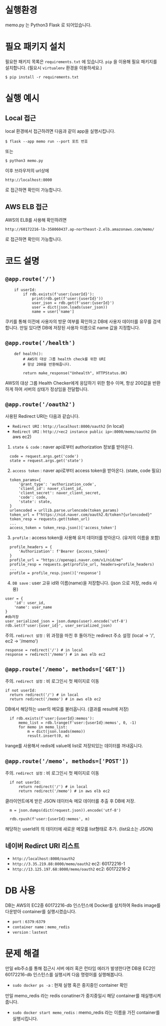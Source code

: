 # 실행환경

memo.py 는 Python3 Flask 로 되어있습니다.

# 필요 패키지 설치

필요한 패키지 목록은 `requirements.txt` 에 있습니다. `pip` 을 이용해 필요 패키지를 설치합니다.
(필요시 `virtualenv` 환경을 이용하세요.)

```
$ pip install -r requirements.txt
```

# 실행 예시

## Local 접근

local 환경에서 접근하려면 다음과 같이 app을 실행시킵니다.
```
$ flask --app memo run --port 포트 번호
```
또는
```
$ python3 memo.py
```
이후 브라우저의 url상에
```
http://localhost:8000
```
로 접근하면 확인이 가능합니다.

## AWS ELB 접근

AWS의 ELB를 사용해 확인하려면
```
http://60172216-lb-358060437.ap-northeast-2.elb.amazonaws.com/memo/
```
로 접근하면 확인이 가능합니다.

# 코드 설명

## `@app.route('/')`

```
    if userId:
        if rdb.exists(f'user:{userId}'):
            print(rdb.get(f'user:{userId}'))
            user_json = rdb.get(f'user:{userId}')
            user = dict(json.loads(user_json))
            name = user['name']
```
쿠키를 통해 이전에 사용자의 방문 여부를 확인하고 DB에 사용자 데이터를 유무를 검색합니다.
만일 있다면 DB에 저장된 사용자 이름으로 name 값을 지정합니다.

## `@app.route('/health')`

```
    def health():
        # AWS의 대상 그룹 health check를 위한 URI
        # 항상 200을 반환해줍니다.
    
        return make_response("Unhealth", HTTPStatus.OK)
```
AWS의 대상 그룹 Health Checker에게 응답하기 위한 함수 이며,
항상 200값을 반환하게 하여 서버의 상태가 정상임을 전달합니다.

## `@app.route('/oauth2')`

사용된 Redirect URI는 다음과 같습니다.

* `Redirect URI` : `http://localhost:8000/oauth2` (in local)
* `Redirect URI` : `http://<ec2 instance public ip>:8000/memo/oauth2` (in aws ec2)


1. `state & code` : naver api로부터 authorization 정보를 받아온다.
  ```
    code = request.args.get('code')
    state = request.args.get('state')
  ```

2. `access token` : naver api로부터 access token을 받아온다. (state, code 필요)
  ```
    token_params={
        'grant_type': 'authorization_code',
        'client_id': naver_client_id,
        'client_secret': naver_client_secret,
        'code': code,
        'state': state,
    }
    urlencoded = urllib.parse.urlencode(token_params)
    token_url = f"https://nid.naver.com/oauth2.0/token?{urlencoded}"
    token_resp = requests.get(token_url)
    ...
    access_token = token_resp.json()['access_token']
  ```
  
  3. `profile` : access token을 사용해 유저 데이터를 받아온다. (유저의 이름을 포함)
  ```
    profile_headers = {
        'Authorization': f'Bearer {access_token}'    
    }
    profile_url = "https://openapi.naver.com/v1/nid/me"
    profile_resp = requests.get(profile_url, headers=profile_headers)
    ...
    profile = profile_resp.json()['response']
  ```

  4. `DB save` : user 고유 id와 이름(name)을 저장합니다. (json 으로 저장, redis 사용)
  ```
  user = {
      'id': user_id,
      'name': user_name    
}
  #db저장
  user_serialized_json = json.dumps(user).encode('utf-8')
  rdb.set(f'user:{user_id}', user_serialized_json)
  ```

  주의. `redirect 설정` : 위 과정을 마친 후 돌아가는 redirect 주소 설정 (local -> '/', ec2 -> '/memo')
  ```
  response = redirect('/') # in local
  response = redirect('/memo') # in aws elb ec2
  ```

## `@app.route('/memo', methods=['GET'])`

  주의. `redirect 설정` : 비 로그인시 첫 페이지로 이동
  ```
  if not userId:
    return redirect('/') # in local
    return redirect('/memo') # in aws elb ec2
  ```
  
  DB에서 해당하는 user의 메모를 불러옵니다. (결과를 result에 저장)
  ```
    if rdb.exists(f'user:{userId}:memos'):
        memo_list = rdb.lrange(f'user:{userId}:memos', 0, -1)
        for memo in memo_list:
            m = dict(json.loads(memo))
            result.insert(0, m)
  ```
  lrange를 사용해서 redis에 value에 list로 저장되있는 데이터를 꺼내옵니다.

  ## `@app.route('/memo', methods=['POST'])`

  주의. `redirect 설정` : 비 로그인시 첫 페이지로 이동
  ```
    if not userId:
        return redirect('/') # in local
        return redirect('/memo') # in aws elb ec2
  ```
  
  클라이언트에게 받은 JSON 데이터속 메모 데이터를 추출 후 DB에 저장.
  ```
    m = json.dumps(dict(request.json)).encode('utf-8')

    rdb.rpush(f'user:{userId}:memos', m)
  ```
  해당하는 userId의 의 데이터에 새로운 메모를 list형태로 추가. (list요소는 JSON)


## 네이버 Redirct URI 리스트

* `http://localhost:8000/oauth2`
* `http://3.35.219.88:8000/memo/oauth2` ec2: 60172216-1
* `http://13.125.197.68:8000/memo/oauth2` ec2: 60172216-2


# DB 사용

DB는 AWS의 EC2중 60172216-db 인스턴스에 Docker를 설치하여 Redis image를 다운받아 container를 실행시켰습니다.

* `port` : `6379:6379`
* `container name` : `memo_redis`
* `version` : `lastest`

# 문제 해결

만일 elb주소를 통해 접근시 서버 에러 혹은 런타임 에러가 발생한다면
DB용 EC2인 60172216-db 인스턴스를 실행시켜 다음 명령어를 실행해봅니다.

* `sudo docker ps -a` : 현재 실행 혹은 중지중인 container 확인

만일 memo_redis 라는 redis conatiner가 중지중일시 해당 container를 재실행시켜줍니다.

* `sudo docker start memo_redis` : memo_redis 라는 이름을 가진 container를 실행시킵니다.
